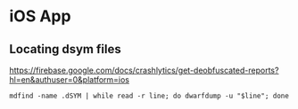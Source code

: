 # iOS App

## Locating dsym files
https://firebase.google.com/docs/crashlytics/get-deobfuscated-reports?hl=en&authuser=0&platform=ios

```
mdfind -name .dSYM | while read -r line; do dwarfdump -u "$line"; done
```


